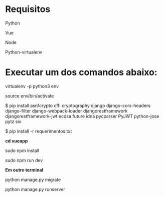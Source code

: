 # Requisitos
Python

Vue

Node

Python-virtualenv



# Executar um dos comandos abaixo: 

virtualenv -p python3 env

source env/bin/activate

$ pip install asn1crypto cffi cryptography django django-cors-headers django-filter django-webpack-loader djangorestframework djangorestframework-jwt ecdsa future idna pycparser PyJWT python-jose pytz six

$ pip install -r requerimentos.txt
 
**cd vueapp**

sudo npm install

sudo npm run dev

**Em outro terminal**

python manage.py migrate

python manage.py runserver
